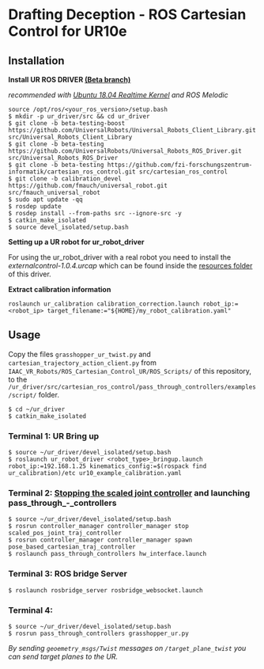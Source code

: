 # Drafting Deception - ROS Cartesian Control for UR10e

## Installation ##
**Install UR ROS DRIVER [(Beta branch)](https://github.com/UniversalRobots/Universal_Robots_ROS_Driver/tree/beta-testing#Building)**

*recommended with [Ubuntu 18.04 Realtime Kernel](https://github.com/UniversalRobots/Universal_Robots_ROS_Driver/blob/beta-testing/ur_robot_driver/doc/real_time.md) and ROS Melodic*

```
source /opt/ros/<your_ros_version>/setup.bash
$ mkdir -p ur_driver/src && cd ur_driver
$ git clone -b beta-testing-boost https://github.com/UniversalRobots/Universal_Robots_Client_Library.git src/Universal_Robots_Client_Library
$ git clone -b beta-testing https://github.com/UniversalRobots/Universal_Robots_ROS_Driver.git src/Universal_Robots_ROS_Driver
$ git clone -b beta-testing https://github.com/fzi-forschungszentrum-informatik/cartesian_ros_control.git src/cartesian_ros_control
$ git clone -b calibration_devel https://github.com/fmauch/universal_robot.git src/fmauch_universal_robot
$ sudo apt update -qq
$ rosdep update
$ rosdep install --from-paths src --ignore-src -y
$ catkin_make_isolated
$ source devel_isolated/setup.bash
```

**Setting up a UR robot for ur_robot_driver**

For using the ur_robot_driver with a real robot you need to install the *externalcontrol-1.0.4.urcap* which can be found inside the [resources folder](https://github.com/UniversalRobots/Universal_Robots_ROS_Driver/tree/beta-testing/ur_robot_driver/resources) of this driver.



**Extract calibration information**

```roslaunch ur_calibration calibration_correction.launch robot_ip:=<robot_ip> target_filename:="${HOME}/my_robot_calibration.yaml" ```



## Usage

Copy the files `grasshopper_ur_twist.py` and `cartesian_trajectory_action_client.py` from `IAAC_VR_Robots/ROS_Cartesian_Control_UR/ROS_Scripts/` of this repository, to the `/ur_driver/src/cartesian_ros_control/pass_through_controllers/examples/script/` folder. 

```
$ cd ~/ur_driver
$ catkin_make_isolated
```


### Terminal 1:  UR Bring up

``` 
$ source ~/ur_driver/devel_isolated/setup.bash
$ roslaunch ur_robot_driver <robot_type>_bringup.launch robot_ip:=192.168.1.25 kinematics_config:=$(rospack find ur_calibration)/etc ur10_example_calibration.yaml 
```


### Terminal 2:  [Stopping the scaled joint controller](https://github.com/UniversalRobots/Universal_Robots_ROS_Driver/issues/373) and launching pass_through_-_controllers

``` 
$ source ~/ur_driver/devel_isolated/setup.bash
$ rosrun controller_manager controller_manager stop scaled_pos_joint_traj_controller
$ rosrun controller_manager controller_manager spawn pose_based_cartesian_traj_controller
$ roslaunch pass_through_controllers hw_interface.launch
```

### Terminal 3: ROS bridge Server
``` 
$ roslaunch rosbridge_server rosbridge_websocket.launch
```

### Terminal 4: 
```
$ source ~/ur_driver/devel_isolated/setup.bash
$ rosrun pass_through_controllers grasshopper_ur.py
```

*By sending `geoemetry_msgs/Twist` messages on `/target_plane_twist` you can send target planes to the UR.*
